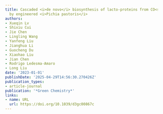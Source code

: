 ```yaml
---
title: Cascaded <i>de novo</i> biosynthesis of lacto-proteins from CO<sub>2</sub>
  by engineered <i>Pichia pastoris</i>
authors:
- Xueqin Lv
- Shixiu Cui
- Jie Chen
- Lingling Wang
- Yanfeng Liu
- Jianghua Li
- Guocheng Du
- Xiaohao Liu
- Jian Chen
- Rodrigo Ledesma‐Amaro
- Long Liu
date: '2023-01-01'
publishDate: '2025-04-29T14:56:30.270426Z'
publication_types:
- article-journal
publication: '*Green Chemistry*'
links:
- name: URL
  url: https://doi.org/10.1039/d3gc00867c
---
```

